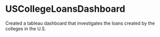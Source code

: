 # USCollegeLoansDashboard
Created a tableau dashboard that investigates the loans created by the colleges in the U.S.
